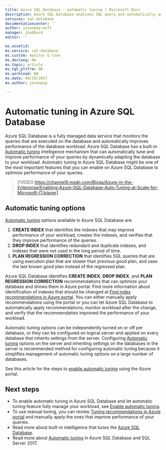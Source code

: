 ```yaml
---
title: Azure SQL Database - automatic tuning | Microsoft Docs
description: Azure SQL Database analyzes SQL query and automatically adapts to user workload.
services: sql-database
documentationcenter: ''
author: jovanpop-msft
manager: jhubbard
editor: ''

ms.assetid: 
ms.service: sql-database
ms.custom: monitor & tune
ms.devlang: NA
ms.topic: article
ms.tgt_pltfrm: NA
ms.workload: NA
ms.date: 09/19/2017
ms.author: jovanpop

---
```

# Automatic tuning in Azure SQL Database

Azure SQL Database is a fully managed data service that monitors the queries that are executed on the database and automatically improves performance of the database workload. Azure SQL Database has a built-in [Automatic tuning](https://docs.microsoft.com/sql/relational-databases/automatic-tuning/automatic-tuning) intelligence mechanism that can automatically tune and improve performance of your queries by dynamically adapting the database to your workload. Automatic tuning in Azure SQL Database might be one of the most important features that you can enable on Azure SQL Database to optimize performance of your queries.

> [!VIDEO https://channel9.msdn.com/Blogs/Azure-in-the-Enterprise/Enabling-Azure-SQL-Database-Auto-Tuning-at-Scale-for-Microsoft-IT/player]
>

## Automatic tuning options

[Automatic tuning](https://docs.microsoft.com/sql/relational-databases/automatic-tuning/automatic-tuning) options available in Azure SQL Database are:
 1. **CREATE INDEX** that identifies the indexes that may improve performance of your workload, creates the indexes, and verifies that they improve performance of the queries.
 2. **DROP INDEX** that identifies redundant and duplicate indexes, and indexes that were not used in the long period of time.
 3. **PLAN REGRESSION CORRECTION** that identifies SQL queries that are using execution plan that are slower than previous good plan, and uses the last known good plan instead of the regressed plan.

Azure SQL Database identifies **CREATE INDEX**, **DROP INDEX**, and **PLAN REGRESSION CORRECTION** recommendations that can optimize your database and shows them in Azure portal. Find more information about identification of indexes that should be changed at [Find index recommendations in Azure portal](sql-database-advisor-portal.md). You can either manually apply recommendations using the portal or you can let Azure SQL Database to automatically apply recommendations, monitor workload after the change, and verify that the recommendation improved the performance of your workload.

Automatic tuning options can be independently turned on or off per database, or they can be configured on logical server and applied on every database that inherits settings from the server. Configuring [Automatic tuning](https://docs.microsoft.com/sql/relational-databases/automatic-tuning/automatic-tuning) options on the server and inheriting settings on the databases in the server is recommended method for configuring automatic tuning because it simplifies management of automatic tuning options on a large number of databases.

See this article for the steps to [enable automatic tuning](sql-database-automatic-tuning-enable.md) using the Azure portal.

## Next steps

- To enable automatic tuning in Azure SQL Database and let automatic tuning feature fully manage your workload, see [Enable automatic tuning](sql-database-automatic-tuning-enable.md).
- To use manual tuning, you can review [Tuning recommendations in Azure portal](sql-database-advisor-portal.md) and manually apply the ones that improve performance of your queries.
- Read more about built-in intelligence that tunes the [Azure SQL Database](https://azure.microsoft.com/blog/artificial-intelligence-tunes-azure-sql-databases/).
- Read more about [Automatic tuning](https://docs.microsoft.com/sql/relational-databases/automatic-tuning/automatic-tuning) in Azure SQL Database and SQL Server 2017.
